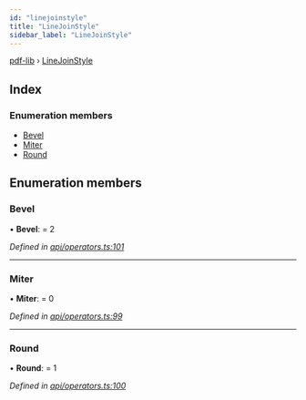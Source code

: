 ```yaml
---
id: "linejoinstyle"
title: "LineJoinStyle"
sidebar_label: "LineJoinStyle"
---
```


[pdf-lib](../index.md) › [LineJoinStyle](linejoinstyle.md)

## Index

### Enumeration members

* [Bevel](linejoinstyle.md#bevel)
* [Miter](linejoinstyle.md#miter)
* [Round](linejoinstyle.md#round)

## Enumeration members

###  Bevel

• **Bevel**: = 2

*Defined in [api/operators.ts:101](https://github.com/Hopding/pdf-lib/blob/c957768/src/api/operators.ts#L101)*

___

###  Miter

• **Miter**: = 0

*Defined in [api/operators.ts:99](https://github.com/Hopding/pdf-lib/blob/c957768/src/api/operators.ts#L99)*

___

###  Round

• **Round**: = 1

*Defined in [api/operators.ts:100](https://github.com/Hopding/pdf-lib/blob/c957768/src/api/operators.ts#L100)*
